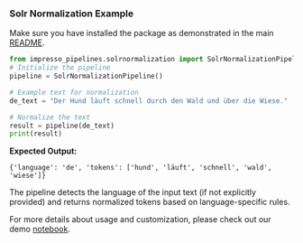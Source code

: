 ### Solr Normalization Example
Make sure you have installed the package as demonstrated in the main [README](README.md).

```python
from impresso_pipelines.solrnormalization import SolrNormalizationPipeline
# Initialize the pipeline
pipeline = SolrNormalizationPipeline()

# Example text for normalization
de_text = "Der Hund läuft schnell durch den Wald und über die Wiese."

# Normalize the text
result = pipeline(de_text)
print(result)
```

**Expected Output:**
```
{'language': 'de', 'tokens': ['hund', 'läuft', 'schnell', 'wald', 'wiese']}
```

The pipeline detects the language of the input text (if not explicitly provided) and returns normalized tokens based on language-specific rules.

For more details about usage and customization, please check out our demo [notebook](https://github.com/impresso/impresso-datalab-notebooks/blob/main/annotate/solrnormalization_pipeline_demo.ipynb).
